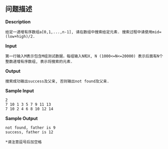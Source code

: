 ## 问题描述

**Description**

```
给定一递增有序数组a[0,1,...,n-1], 请在数组中搜索给定元素. 搜索过程中请使用mid=(low+high)/2.
```

**Input**

```
第一行输入M表示包含M组测试数据，每组输入N和X, N (1000<=N<=20000) 表示后面有N个整数递增有序数组, 表示将搜索的元素.
```

**Output**

```
搜索成功输出success及父亲, 否则输出not found及父亲.
```

**Sample Input**

```
2
7 10 1 3 5 7 9 11 13
7 10 2 4 6 8 10 12 14
```

**Sample Output**

```
not found, father is 9
success, father is 12

*请注意逗号后加空格
```